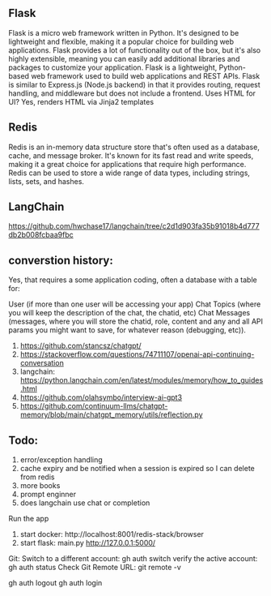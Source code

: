 
## Flask
Flask is a micro web framework written in Python. It's designed to be lightweight and flexible, making it a popular choice for building web applications. Flask provides a lot of functionality out of the box, but it's also highly extensible, meaning you can easily add additional libraries and packages to customize your application.
Flask is a lightweight, Python-based web framework used to build web applications and REST APIs.
Flask is similar to Express.js (Node.js backend) in that it provides routing, request handling, and middleware but does not include a frontend.
Uses HTML for UI? Yes, renders HTML via Jinja2 templates

## Redis
Redis is an in-memory data structure store that's often used as a database, cache, and message broker. It's known for its fast read and write speeds, making it a great choice for applications that require high performance. Redis can be used to store a wide range of data types, including strings, lists, sets, and hashes.

## LangChain
https://github.com/hwchase17/langchain/tree/c2d1d903fa35b91018b4d777db2b008fcbaa9fbc


## converstion history:
Yes, that requires a some application coding, often a database with a table for:

User (if more than one user will be accessing your app)
Chat Topics (where you will keep the description of the chat, the chatid, etc)
Chat Messages (messages, where you will store the chatid, role, content and any and all API params you might want to save, for whatever reason (debugging, etc)).


1. https://github.com/stancsz/chatgpt/
2. https://stackoverflow.com/questions/74711107/openai-api-continuing-conversation
3. langchain: https://python.langchain.com/en/latest/modules/memory/how_to_guides.html
4. https://github.com/olahsymbo/interview-ai-gpt3
5. https://github.com/continuum-llms/chatgpt-memory/blob/main/chatgpt_memory/utils/reflection.py


## Todo:
1. error/exception handling
2. cache expiry and be notified when a session is expired so I can delete from redis
3. more books
4. prompt enginner
5. does langchain use chat or completion


Run the app
1. start docker:
http://localhost:8001/redis-stack/browser
2. start flask: main.py
http://127.0.0.1:5000/

Git:
Switch to a different account: gh auth switch
verify the active account: gh auth status
Check Git Remote URL: git remote -v

gh auth logout
gh auth login

